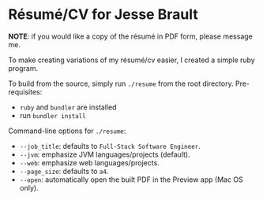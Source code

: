 # Résumé/CV for Jesse Brault

**NOTE**: if you would like a copy of the résumé in PDF form, please message me.

To make creating variations of my résumé/cv easier, I created a simple ruby program. 

To build from the source, simply run `./resume` from the root directory. Pre-requisites:
* `ruby` and `bundler` are installed
* run `bundler install`

Command-line options for `./resume`:
* `--job_title`: defaults to `Full-Stack Software Engineer`.
* `--jvm`: emphasize JVM languages/projects (default).
* `--web`: emphasize web languages/projects.
* `--page_size`: defaults to `a4`.
* `--open`: automatically open the built PDF in the Preview app (Mac OS only).

